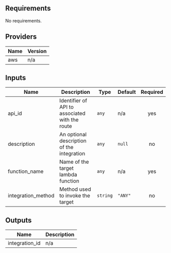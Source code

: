 ## Requirements

No requirements.

## Providers

| Name | Version |
|------|---------|
| aws | n/a |

## Inputs

| Name | Description | Type | Default | Required |
|------|-------------|------|---------|:--------:|
| api\_id | Identifier of API to associated with the route | `any` | n/a | yes |
| description | An optional description of the integration | `any` | `null` | no |
| function\_name | Name of the target lambda function | `any` | n/a | yes |
| integration\_method | Method used to invoke the target | `string` | `"ANY"` | no |

## Outputs

| Name | Description |
|------|-------------|
| integration\_id | n/a |

